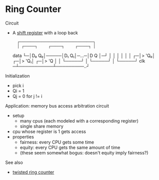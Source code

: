# Ring Counter

Circuit
  - A [shift register](shift-register.md) with a loop back

          ┌─────────────────────────────────┐
          │ ┌─────┐     ┌─────┐     ┌─────┐ │
     data └─│D₀ Q₀│─────│D₁ Q₁│─...─│D  Q │─┘
            │     │     │     │     │     │
          ┌─│> 'Q₀│   ┌─│> 'Q₁│   ┌─│> 'Q │
          │ └─────┘   │ └─────┘   │ └─────┘
     clk ─┴───────────┴─────────..┘

Initialization
 - pick i
 - Qi = 1
 - Qj = 0 for j != i

Application: memory bus access arbitration circuit
 - setup
    - many cpus (each modeled with a corresponding register)
    - single share memory
 - cpu whose register is 1 gets access
 - properties
    - fairness: every CPU gets some time
    - equity:   every CPU gets the same amount of time
    - (these seem somewhat bogus: doesn't equity imply fairness?)

See also
 - [twisted ring counter](twisted-ring-counter.md)
